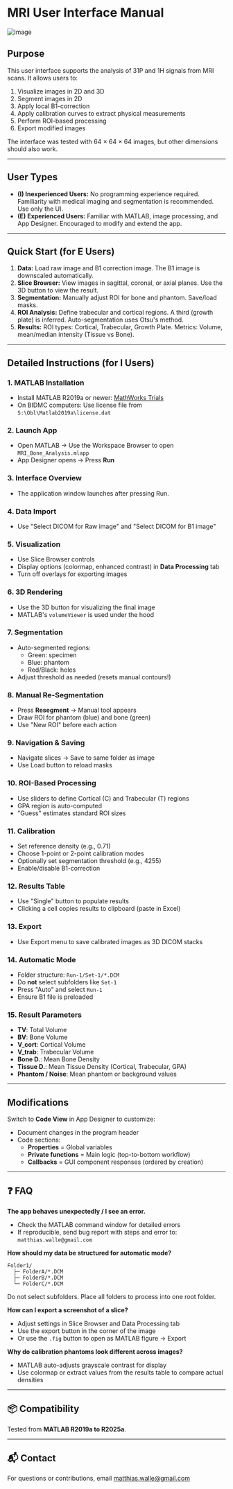 # MRI User Interface Manual

![image](https://github.com/user-attachments/assets/12ba626c-63bb-4426-86b8-a6d0b02b794f)


## Purpose
This user interface supports the analysis of 31P and 1H signals from MRI scans. It allows users to:

1. Visualize images in 2D and 3D
2. Segment images in 2D
3. Apply local B1-correction
4. Apply calibration curves to extract physical measurements
5. Perform ROI-based processing
6. Export modified images

The interface was tested with 64 × 64 × 64 images, but other dimensions should also work.

---

## User Types
- **(I) Inexperienced Users:** No programming experience required. Familiarity with medical imaging and segmentation is recommended. Use only the UI.
- **(E) Experienced Users:** Familiar with MATLAB, image processing, and App Designer. Encouraged to modify and extend the app.

---

## Quick Start (for E Users)

1. **Data:** Load raw image and B1 correction image. The B1 image is downscaled automatically.
2. **Slice Browser:** View images in sagittal, coronal, or axial planes. Use the 3D button to view the result.
3. **Segmentation:** Manually adjust ROI for bone and phantom. Save/load masks.
4. **ROI Analysis:** Define trabecular and cortical regions. A third (growth plate) is inferred. Auto-segmentation uses Otsu's method.
5. **Results:** ROI types: Cortical, Trabecular, Growth Plate. Metrics: Volume, mean/median intensity (Tissue vs Bone).

---

## Detailed Instructions (for I Users)

### 1. MATLAB Installation
- Install MATLAB R2019a or newer: [MathWorks Trials](https://www.mathworks.com/campaigns/products/trials.html?prodcode=ML)
- On BIDMC computers: Use license file from `S:\Obl\Matlab2019a\license.dat`

### 2. Launch App
- Open MATLAB → Use the Workspace Browser to open `MRI_Bone_Analysis.mlapp`
- App Designer opens → Press **Run**

### 3. Interface Overview
- The application window launches after pressing Run.

### 4. Data Import
- Use "Select DICOM for Raw image" and "Select DICOM for B1 image"

### 5. Visualization
- Use Slice Browser controls
- Display options (colormap, enhanced contrast) in **Data Processing** tab
- Turn off overlays for exporting images

### 6. 3D Rendering
- Use the 3D button for visualizing the final image
- MATLAB's `volumeViewer` is used under the hood

### 7. Segmentation
- Auto-segmented regions:
  - Green: specimen
  - Blue: phantom
  - Red/Black: holes
- Adjust threshold as needed (resets manual contours!)

### 8. Manual Re-Segmentation
- Press **Resegment** → Manual tool appears
- Draw ROI for phantom (blue) and bone (green)
- Use "New ROI" before each action

### 9. Navigation & Saving
- Navigate slices → Save to same folder as image
- Use Load button to reload masks

### 10. ROI-Based Processing
- Use sliders to define Cortical (C) and Trabecular (T) regions
- GPA region is auto-computed
- "Guess" estimates standard ROI sizes

### 11. Calibration
- Set reference density (e.g., 0.71)
- Choose 1-point or 2-point calibration modes
- Optionally set segmentation threshold (e.g., 4255)
- Enable/disable B1-correction

### 12. Results Table
- Use "Single" button to populate results
- Clicking a cell copies results to clipboard (paste in Excel)

### 13. Export
- Use Export menu to save calibrated images as 3D DICOM stacks

### 14. Automatic Mode
- Folder structure: `Run-1/Set-1/*.DCM`
- Do **not** select subfolders like `Set-1`
- Press "Auto" and select `Run-1`
- Ensure B1 file is preloaded

### 15. Result Parameters
- **TV**: Total Volume
- **BV**: Bone Volume
- **V_cort**: Cortical Volume
- **V_trab**: Trabecular Volume
- **Bone D.**: Mean Bone Density
- **Tissue D.**: Mean Tissue Density (Cortical, Trabecular, GPA)
- **Phantom / Noise**: Mean phantom or background values

---

## Modifications

Switch to **Code View** in App Designer to customize:
- Document changes in the program header
- Code sections:
  - **Properties** = Global variables
  - **Private functions** = Main logic (top-to-bottom workflow)
  - **Callbacks** = GUI component responses (ordered by creation)

---

## ❓ FAQ

**The app behaves unexpectedly / I see an error.**
- Check the MATLAB command window for detailed errors
- If reproducible, send bug report with steps and error to: `matthias.walle@gmail.com`

**How should my data be structured for automatic mode?**
```
Folder1/
  ├─ FolderA/*.DCM
  ├─ FolderB/*.DCM
  └─ FolderC/*.DCM
```
Do not select subfolders. Place all folders to process into one root folder.

**How can I export a screenshot of a slice?**
- Adjust settings in Slice Browser and Data Processing tab
- Use the export button in the corner of the image
- Or use the `.fig` button to open as MATLAB figure → Export

**Why do calibration phantoms look different across images?**
- MATLAB auto-adjusts grayscale contrast for display
- Use colormap or extract values from the results table to compare actual densities

---

## 📦 Compatibility
Tested from **MATLAB R2019a to R2025a**.

---

## 📬 Contact
For questions or contributions, email [matthias.walle@gmail.com](mailto:matthias.walle@gmail.com)
